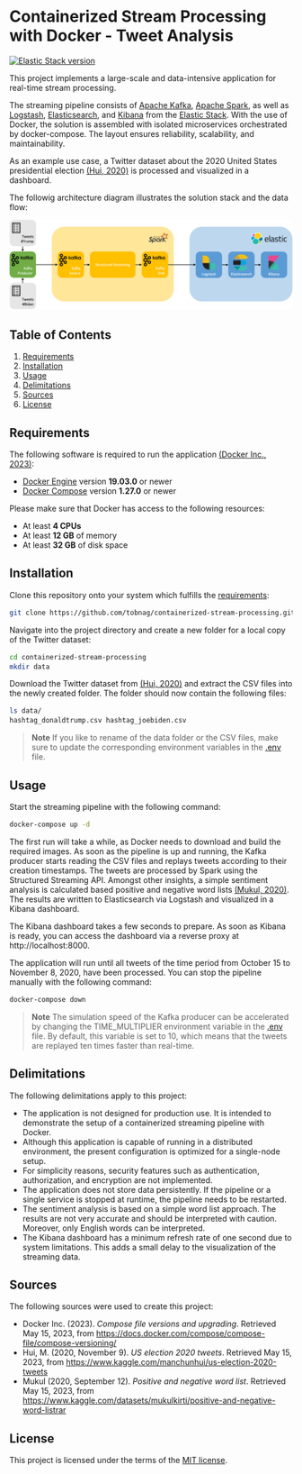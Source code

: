 # Containerized Stream Processing with Docker - Tweet Analysis
[![Elastic Stack version](https://img.shields.io/badge/Elastic%20Stack-8.7.1-00bfb3?style=flat&logo=elastic-stack)](https://www.elastic.co/blog/category/releases)

This project implements a large-scale and data-intensive application for real-time stream processing.

The streaming pipeline consists of [Apache Kafka](https://kafka.apache.org), [Apache Spark](https://spark.apache.org), as well as [Logstash](https://www.elastic.co/logstash/), [Elasticsearch](https://www.elastic.co/elasticsearch/), and [Kibana](https://www.elastic.co/kibana/) from the [Elastic Stack](https://www.elastic.co/elastic-stack/). With the use of Docker, the solution is assembled with isolated microservices orchestrated by docker-compose. The layout ensures reliability, scalability, and maintainability.

As an example use case, a Twitter dataset about the 2020 United States presidential election [(Hui, 2020)](#sources) is processed and visualized in a dashboard.

The followig architecture diagram illustrates the solution stack and the data flow:

![Architecture](./images/architecture.png)

## Table of Contents
1. [Requirements](#requirements)
1. [Installation](#installation)
1. [Usage](#usage)
1. [Delimitations](#delimitations)
1. [Sources](#sources)
1. [License](#license)

## Requirements
The following software is required to run the application [(Docker Inc., 2023)](#sources):
- [Docker Engine](https://docs.docker.com/get-docker/) version **19.03.0** or newer
- [Docker Compose](https://docs.docker.com/compose/install/) version **1.27.0** or newer

Please make sure that Docker has access to the following resources:
- At least **4 CPUs**
- At least **12 GB** of memory
- At least **32 GB** of disk space

## Installation
Clone this repository onto your system which fulfills the [requirements](#requirements):
```bash
git clone https://github.com/tobnag/containerized-stream-processing.git
```

Navigate into the project directory and create a new folder for a local copy of the Twitter dataset:
```bash
cd containerized-stream-processing
mkdir data
```

Download the Twitter dataset from [(Hui, 2020)](#sources) and extract the CSV files into the newly created folder. The folder should now contain the following files:
```bash
ls data/
hashtag_donaldtrump.csv hashtag_joebiden.csv
```

> **Note**
> If you like to rename of the data folder or the CSV files, make sure to update the corresponding environment variables in the [.env](./.env) file.

## Usage
Start the streaming pipeline with the following command:
```bash
docker-compose up -d
```

The first run will take a while, as Docker needs to download and build the required images. As soon as the pipeline is up and running, the Kafka producer starts reading the CSV files and replays tweets according to their creation timestamps. The tweets are processed by Spark using the Structured Streaming API. Amongst other insights, a simple sentiment analysis is calculated based positive and negative word lists [(Mukul, 2020)](#sources). The results are written to Elasticsearch via Logstash and visualized in a Kibana dashboard.

The Kibana dashboard takes a few seconds to prepare. As soon as Kibana is ready, you can access the dashboard via a reverse proxy at http://localhost:8000.

The application will run until all tweets of the time period from October 15 to November 8, 2020, have been processed. You can stop the pipeline manually with the following command:
```bash
docker-compose down
```

> **Note**
> The simulation speed of the Kafka producer can be accelerated by changing the TIME_MULTIPLIER environment variable in the [.env](./.env) file. By default, this variable is set to 10, which means that the tweets are replayed ten times faster than real-time.

## Delimitations
The following delimitations apply to this project:
- The application is not designed for production use. It is intended to demonstrate the setup of a containerized streaming pipeline with Docker.
- Although this application is capable of running in a distributed environment, the present configuration is optimized for a single-node setup.
- For simplicity reasons, security features such as authentication, authorization, and encryption are not implemented.
- The application does not store data persistently. If the pipeline or a single service is stopped at runtime, the pipeline needs to be restarted.
- The sentiment analysis is based on a simple word list approach. The results are not very accurate and should be interpreted with caution. Moreover, only English words can be interpreted.
- The Kibana dashboard has a minimum refresh rate of one second due to system limitations. This adds a small delay to the visualization of the streaming data.

## Sources
The following sources were used to create this project:
- Docker Inc. (2023). *Compose file versions and upgrading*. Retrieved May 15, 2023, from https://docs.docker.com/compose/compose-file/compose-versioning/
- Hui, M. (2020, November 9). *US election 2020 tweets*. Retrieved May 15, 2023, from https://www.kaggle.com/manchunhui/us-election-2020-tweets
- Mukul (2020, September 12). *Positive and negative word list*. Retrieved May 15, 2023, from https://www.kaggle.com/datasets/mukulkirti/positive-and-negative-word-listrar

## License
This project is licensed under the terms of the [MIT license](./LICENSE).
